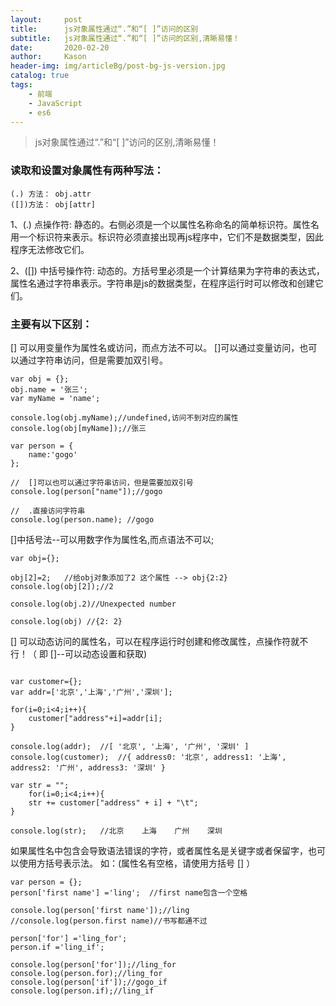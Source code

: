 ```yaml
---
layout:     post
title:      js对象属性通过“.”和“[ ]”访问的区别
subtitle:   js对象属性通过“.”和“[ ]”访问的区别,清晰易懂！
date:       2020-02-20
author:     Kason
header-img: img/articleBg/post-bg-js-version.jpg
catalog: true
tags:
    - 前端
    - JavaScript
    - es6
---
```


>js对象属性通过“.”和“[ ]”访问的区别,清晰易懂！


### 读取和设置对象属性有两种写法：
```
(.) 方法： obj.attr 
([])方法： obj[attr]
```
1、(.) 点操作符: 静态的。右侧必须是一个以属性名称命名的简单标识符。属性名用一个标识符来表示。标识符必须直接出现再js程序中，它们不是数据类型，因此程序无法修改它们。

2、([]) 中括号操作符: 动态的。方括号里必须是一个计算结果为字符串的表达式，属性名通过字符串表示。字符串是js的数据类型，在程序运行时可以修改和创建它们。

### 主要有以下区别：
[] 可以用变量作为属性名或访问，而点方法不可以。
[]可以通过变量访问，也可以通过字符串访问，但是需要加双引号。

```
var obj = {};
obj.name = '张三';
var myName = 'name';
 
console.log(obj.myName);//undefined,访问不到对应的属性
console.log(obj[myName]);//张三
 
var person = {
    name:'gogo'
};
 
//  []可以也可以通过字符串访问，但是需要加双引号
console.log(person["name"]);//gogo
 
//  .直接访问字符串
console.log(person.name); //gogo

```
[]中括号法--可以用数字作为属性名,而点语法不可以;  
```
var obj={};
 
obj[2]=2;   //给obj对象添加了2 这个属性 --> obj{2:2}
console.log(obj[2]);//2
 
console.log(obj.2)//Unexpected number
 
console.log(obj) //{2: 2}
```

[] 可以动态访问的属性名，可以在程序运行时创建和修改属性，点操作符就不行！（ 即 []--可以动态设置和获取)
```

var customer={};
var addr=['北京','上海','广州','深圳'];
 
for(i=0;i<4;i++){
    customer["address"+i]=addr[i];
}
 
console.log(addr);  //[ '北京', '上海', '广州', '深圳' ]
console.log(customer);  //{ address0: '北京', address1: '上海', address2: '广州', address3: '深圳' }
 
var str = "";
    for(i=0;i<4;i++){
    str += customer["address" + i] + "\t";
}
 
console.log(str);   //北京    上海    广州    深圳

```

如果属性名中包含会导致语法错误的字符，或者属性名是关键字或者保留字，也可以使用方括号表示法。
如：(属性名有空格，请使用方括号 [] ）
```
var person = {};
person['first name'] ='ling';  //first name包含一个空格
 
console.log(person['first name']);//ling
//console.log(person.first name)//书写都通不过
 
person['for'] ='ling_for'; 
person.if ='ling_if';  
 
console.log(person['for']);//ling_for
console.log(person.for);//ling_for
console.log(person['if']);//gogo_if
console.log(person.if);//ling_if

```
